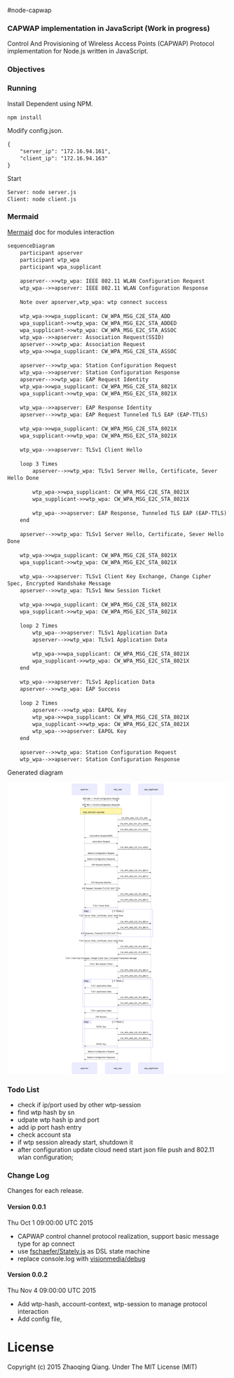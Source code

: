 #node-capwap

### CAPWAP implementation in JavaScript (Work in progress)

Control And Provisioning of Wireless Access Points (CAPWAP) Protocol implementation for Node.js
written in JavaScript.

### Objectives

### Running

Install Dependent using NPM.

```
npm install
```

Modify config.json.

```
{
    "server_ip": "172.16.94.161",
    "client_ip": "172.16.94.163"
}
```

Start

```
Server: node server.js  
Client: node client.js  
```

### Mermaid

[Mermaid](http://knsv.github.io/mermaid/) doc for modules interaction

```
sequenceDiagram
    participant apserver
    participant wtp_wpa
    participant wpa_supplicant

    apserver-->>wtp_wpa: IEEE 802.11 WLAN Configuration Request
    wtp_wpa-->>apserver: IEEE 802.11 WLAN Configuration Response
    
    Note over apserver,wtp_wpa: wtp connect success
    
    wtp_wpa->>wpa_supplicant: CW_WPA_MSG_C2E_STA_ADD
    wpa_supplicant->>wtp_wpa: CW_WPA_MSG_E2C_STA_ADDED
    wpa_supplicant->>wtp_wpa: CW_WPA_MSG_E2C_STA_ASSOC
    wtp_wpa-->>apserver: Association Request(SSID)
    apserver-->>wtp_wpa: Association Request
    wtp_wpa->>wpa_supplicant: CW_WPA_MSG_C2E_STA_ASSOC

    apserver-->>wtp_wpa: Station Configuration Request
    wtp_wpa-->>apserver: Station Configuration Response
    apserver-->>wtp_wpa: EAP Request Identity
    wtp_wpa->>wpa_supplicant: CW_WPA_MSG_C2E_STA_8021X
    wpa_supplicant->>wtp_wpa: CW_WPA_MSG_E2C_STA_8021X

    wtp_wpa-->>apserver: EAP Response Identity
    apserver-->>wtp_wpa: EAP Request Tunneled TLS EAP (EAP-TTLS)

    wtp_wpa->>wpa_supplicant: CW_WPA_MSG_C2E_STA_8021X
    wpa_supplicant->>wtp_wpa: CW_WPA_MSG_E2C_STA_8021X

    wtp_wpa-->>apserver: TLSv1 Client Hello

    loop 3 Times
        apserver-->>wtp_wpa: TLSv1 Server Hello, Certificate, Sever Hello Done
        
        wtp_wpa->>wpa_supplicant: CW_WPA_MSG_C2E_STA_8021X
        wpa_supplicant->>wtp_wpa: CW_WPA_MSG_E2C_STA_8021X

        wtp_wpa-->>apserver: EAP Response, Tunneled TLS EAP (EAP-TTLS)
    end

    apserver-->>wtp_wpa: TLSv1 Server Hello, Certificate, Sever Hello Done
    
    wtp_wpa->>wpa_supplicant: CW_WPA_MSG_C2E_STA_8021X
    wpa_supplicant->>wtp_wpa: CW_WPA_MSG_E2C_STA_8021X

    wtp_wpa-->>apserver: TLSv1 Client Key Exchange, Change Cipher Spec, Encrypted Handshake Message
    apserver-->>wtp_wpa: TLSv1 New Session Ticket

    wtp_wpa->>wpa_supplicant: CW_WPA_MSG_C2E_STA_8021X
    wpa_supplicant->>wtp_wpa: CW_WPA_MSG_E2C_STA_8021X

    loop 2 Times
        wtp_wpa-->>apserver: TLSv1 Application Data
        apserver-->>wtp_wpa: TLSv1 Application Data

        wtp_wpa->>wpa_supplicant: CW_WPA_MSG_C2E_STA_8021X
        wpa_supplicant->>wtp_wpa: CW_WPA_MSG_E2C_STA_8021X
    end

    wtp_wpa-->>apserver: TLSv1 Application Data
    apserver-->>wtp_wpa: EAP Success

    loop 2 Times
        apserver-->>wtp_wpa: EAPOL Key
        wtp_wpa->>wpa_supplicant: CW_WPA_MSG_C2E_STA_8021X
	    wpa_supplicant->>wtp_wpa: CW_WPA_MSG_E2C_STA_8021X
	    wtp_wpa-->>apserver: EAPOL Key
    end

    apserver-->>wtp_wpa: Station Configuration Request
    wtp_wpa-->>apserver: Station Configuration Response

```

Generated diagram

![Generated diagram](./doc/diagram.png)


### Todo List

 * check if ip/port used by other wtp-session
 * find wtp hash by sn
 * udpate wtp hash ip and port
 * add ip port hash entry
 * check account sta 
 * if wtp session already start, shutdown it
 * after configuration update cloud need start json file push and 802.11 wlan configuration;

### Change Log

Changes for each release.

#### Version 0.0.1

Thu Oct 1 09:00:00 UTC 2015

 * CAPWAP control channel protocol realization, support basic message type for ap connect
 * use [fschaefer/Stately.js](https://github.com/fschaefer/Stately.js) as DSL state machine
 * replace console.log with [visionmedia/debug](https://github.com/visionmedia/debug)

#### Version 0.0.2

Thu Nov 4 09:00:00 UTC 2015

 * Add wtp-hash, account-context, wtp-session to manage protocol interaction  
 * Add config file,  


# License

Copyright (c) 2015 Zhaoqing Qiang. Under The MIT License (MIT)
